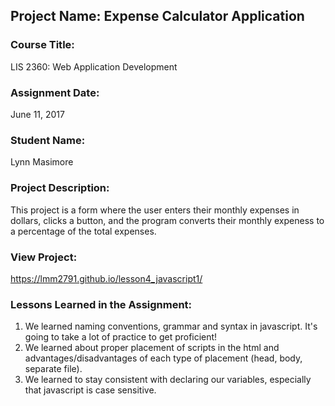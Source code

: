## Project Name:  Expense Calculator Application

### Course Title:
LIS 2360:  Web Application Development

### Assignment Date:  
June 11, 2017

### Student Name:  
Lynn Masimore

### Project Description:
This project is a form where the user enters their monthly expenses in dollars, clicks a button, and the program converts their monthly expeness to a percentage of the total expenses.

### View Project:
 https://lmm2791.github.io/lesson4_javascript1/

### Lessons Learned in the Assignment:
1. We learned naming conventions, grammar and syntax in javascript. It's going to take a lot of practice to get proficient!
2. We learned about proper placement of scripts in the html and advantages/disadvantages of each type of placement (head, body, separate file).
3. We learned to stay consistent with declaring our variables, especially that javascript is case sensitive.

